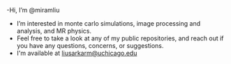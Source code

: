 -Hi, I’m @miramliu
- I’m interested in monte carlo simulations, image processing and analysis, and MR physics.
- Feel free to take a look at any of my public repositories, and reach out if you have any questions, concerns, or suggestions.
- I'm available at liusarkarm@uchicago.edu
